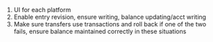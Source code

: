 1. UI for each platform
1. Enable entry revision, ensure writing, balance updating/acct writing
1. Make sure transfers use transactions and roll back if one of the two fails, ensure balance maintained correctly in these situations